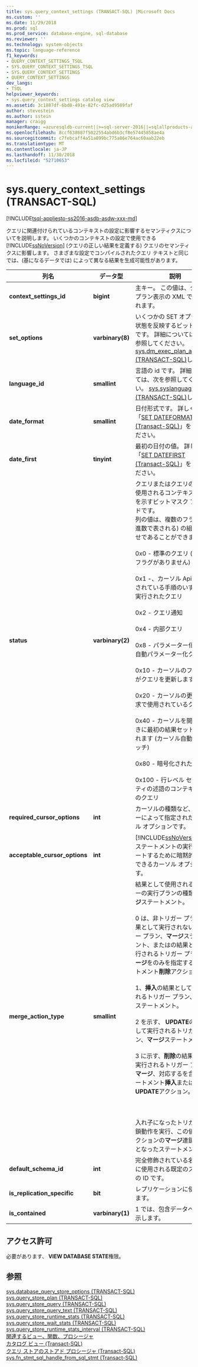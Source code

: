 ```yaml
---
title: sys.query_context_settings (TRANSACT-SQL) |Microsoft Docs
ms.custom: ''
ms.date: 11/29/2018
ms.prod: sql
ms.prod_service: database-engine, sql-database
ms.reviewer: ''
ms.technology: system-objects
ms.topic: language-reference
f1_keywords:
- QUERY_CONTEXT_SETTINGS_TSQL
- SYS.QUERY_CONTEXT_SETTINGS_TSQL
- SYS.QUERY_CONTEXT_SETTINGS
- QUERY_CONTEXT_SETTINGS
dev_langs:
- TSQL
helpviewer_keywords:
- sys.query_context_settings catalog view
ms.assetid: 3c1887df-6bd8-491e-82fc-d25ad9589faf
author: stevestein
ms.author: sstein
manager: craigg
monikerRange: =azuresqldb-current||>=sql-server-2016||=sqlallproducts-allversions||>=sql-server-linux-2017||=azuresqldb-mi-current
ms.openlocfilehash: 8ccf638687f5022554abd6b3cf8e57445858ae4a
ms.sourcegitcommit: c7febcaff4a51a899bc775a86e764ac60aab22eb
ms.translationtype: MT
ms.contentlocale: ja-JP
ms.lasthandoff: 11/30/2018
ms.locfileid: "52710653"
---
```

# <a name="sysquerycontextsettings-transact-sql"></a>sys.query_context_settings (TRANSACT-SQL)
[!INCLUDE[tsql-appliesto-ss2016-asdb-asdw-xxx-md](../../includes/tsql-appliesto-ss2016-asdb-asdw-xxx-md.md)]

  クエリに関連付けられているコンテキストの設定に影響するセマンティクスについてを説明します。 いくつかのコンテキストの設定で使用できる [!INCLUDE[ssNoVersion](../../includes/ssnoversion-md.md)] (クエリの正しい結果を定義する) クエリのセマンティクスに影響します。 さまざまな設定でコンパイルされたクエリ テキストと同じでは、(基になるデータでは) によって異なる結果を生成可能性があります。  
  
|列名|データ型|説明|  
|-----------------|---------------|-----------------|  
|**context_settings_id**|**bigint**|主キー。 この値は、クエリのプラン表示の XML で公開されます。|  
|**set_options**|**varbinary(8)**|いくつかの SET オプションの状態を反映するビット マスクです。 詳細については、次を参照してください。 [sys.dm_exec_plan_attributes &#40;TRANSACT-SQL&#41;](../../relational-databases/system-dynamic-management-views/sys-dm-exec-plan-attributes-transact-sql.md)します。|  
|**language_id**|**smallint**|言語の id です。 詳細については、次を参照してください。 [sys.syslanguages &#40;TRANSACT-SQL&#41;](../../relational-databases/system-compatibility-views/sys-syslanguages-transact-sql.md)します。|  
|**date_format**|**smallint**|日付形式です。 詳しくは、「[SET DATEFORMAT &#40;Transact-SQL&#41;](../../t-sql/statements/set-dateformat-transact-sql.md)」をご覧ください。|  
|**date_first**|**tinyint**|最初の日付の値。 詳しくは、「[SET DATEFIRST &#40;Transact-SQL&#41;](../../t-sql/statements/set-datefirst-transact-sql.md)」をご覧ください。|  
|**status**|**varbinary(2)**|クエリまたはクエリの実行に使用されるコンテキストの型を示すビットマスク フィールドです。 <br />列の値は、複数のフラグ (16 進数で表される) の組み合わせであることができます。<br /><br /> 0x0 - 標準のクエリ (特定のフラグがありません)<br /><br /> 0x1 -、カーソル Api が格納されている手順のいずれかで実行されたクエリ<br /><br /> 0x2 - クエリ通知<br /><br /> 0x4 - 内部クエリ<br /><br /> 0x8 - パラメーター化せず、自動パラメーター化クエリ<br /><br /> 0x10 - カーソルのフェッチがクエリを更新します。<br /><br /> 0x20 - カーソルの更新の要求で使用されているクエリ<br /><br /> 0x40 - カーソルを開いたときに最初の結果セットが返されます (カーソル自動のフェッチ)<br /><br /> 0x80 - 暗号化されたクエリ<br /><br /> 0x100 - 行レベル セキュリティの述語のコンテキストでのクエリ|  
|**required_cursor_options**|**int**|カーソルの種類など、ユーザーによって指定されたカーソル オプションです。|  
|**acceptable_cursor_options**|**int**|[!INCLUDE[ssNoVersion](../../includes/ssnoversion-md.md)] がステートメントの実行をサポートするために暗黙的に変換できるカーソル オプションです。|  
|**merge_action_type**|**smallint**|結果として使用されるトリガーの実行プランの種類、**マージ**ステートメント。<br /><br /> 0 は、非トリガー プランの結果として実行されないトリガー プラン、**マージ**ステートメント、またはの結果として実行されるトリガー プラン、**マージ**をのみを指定するステートメント**削除**アクション。<br /><br /> 1、**挿入**の結果として実行されるトリガー プラン、**マージ**ステートメント。<br /><br /> 2 を示す、 **UPDATE**の結果として実行されるトリガー プラン、**マージ**ステートメント。<br /><br /> 3 に示す、**削除**の結果として実行されるトリガー プラン、**マージ**、対応するを含むステートメント**挿入**または**UPDATE**アクション。<br /><br /> <br /><br /> 入れ子になったトリガーの連鎖動作を実行、この値は、アクションの**マージ**連鎖を原因となったステートメント。|  
|**default_schema_id**|**int**|完全修飾されている名前解決に使用される既定のスキーマの ID です。|  
|**is_replication_specific**|**bit**|レプリケーションに使用されます。|  
|**is_contained**|**varbinary(1)**|1 では、包含データベースを示します。|  
  
## <a name="permissions"></a>アクセス許可  
 必要があります、 **VIEW DATABASE STATE**権限。  
  
## <a name="see-also"></a>参照  
 [sys.database_query_store_options &#40;TRANSACT-SQL&#41;](../../relational-databases/system-catalog-views/sys-database-query-store-options-transact-sql.md)   
 [sys.query_store_plan &#40;TRANSACT-SQL&#41;](../../relational-databases/system-catalog-views/sys-query-store-plan-transact-sql.md)   
 [sys.query_store_query &#40;TRANSACT-SQL&#41;](../../relational-databases/system-catalog-views/sys-query-store-query-transact-sql.md)   
 [sys.query_store_query_text &#40;TRANSACT-SQL&#41;](../../relational-databases/system-catalog-views/sys-query-store-query-text-transact-sql.md)   
 [sys.query_store_runtime_stats &#40;TRANSACT-SQL&#41;](../../relational-databases/system-catalog-views/sys-query-store-runtime-stats-transact-sql.md)   
 [sys.query_store_wait_stats &#40;TRANSACT-SQL&#41;](../../relational-databases/system-catalog-views/sys-query-store-wait-stats-transact-sql.md)   
 [sys.query_store_runtime_stats_interval &#40;TRANSACT-SQL&#41;](../../relational-databases/system-catalog-views/sys-query-store-runtime-stats-interval-transact-sql.md)   
 [関連するビュー、関数、プロシージャ](../../relational-databases/performance/monitoring-performance-by-using-the-query-store.md)   
 [カタログ ビュー &#40;Transact-SQL&#41;](../../relational-databases/system-catalog-views/catalog-views-transact-sql.md)   
 [クエリ ストアのストアド プロシージャ &#40;Transact-SQL&#41;](../../relational-databases/system-stored-procedures/query-store-stored-procedures-transact-sql.md)   
 [sys.fn_stmt_sql_handle_from_sql_stmt &#40;Transact-SQL&#41;](../../relational-databases/system-functions/sys-fn-stmt-sql-handle-from-sql-stmt-transact-sql.md)  
  
  
